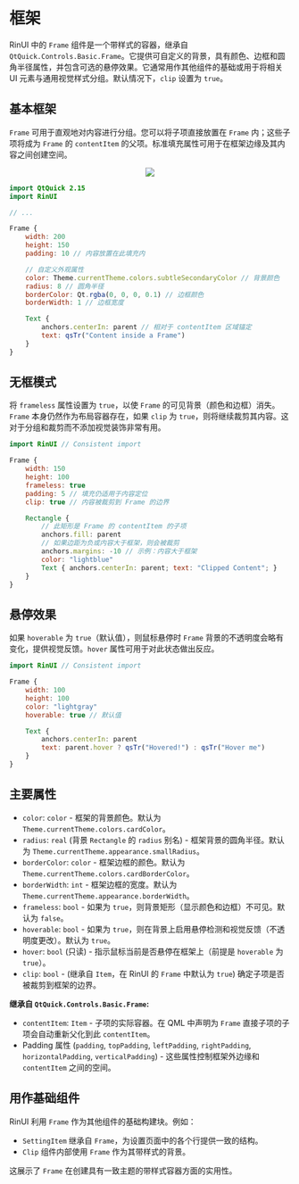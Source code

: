 # 框架

RinUI 中的 `Frame` 组件是一个带样式的容器，继承自 `QtQuick.Controls.Basic.Frame`。它提供可自定义的背景，具有颜色、边框和圆角半径属性，并包含可选的悬停效果。它通常用作其他组件的基础或用于将相关 UI 元素与通用视觉样式分组。默认情况下，`clip` 设置为 `true`。

## 基本框架

`Frame` 可用于直观地对内容进行分组。您可以将子项直接放置在 `Frame` 内；这些子项将成为 `Frame` 的 `contentItem` 的父项。标准填充属性可用于在框架边缘及其内容之间创建空间。

<div align="center">
  <img src="/assets/images/ListAndCollections/Frame/frame-basic.png"> <!-- 占位符：图片路径待确认或创建 -->
</div>

```qml
import QtQuick 2.15
import RinUI

// ...

Frame {
    width: 200
    height: 150
    padding: 10 // 内容放置在此填充内

    // 自定义外观属性
    color: Theme.currentTheme.colors.subtleSecondaryColor // 背景颜色
    radius: 8 // 圆角半径
    borderColor: Qt.rgba(0, 0, 0, 0.1) // 边框颜色
    borderWidth: 1 // 边框宽度

    Text {
        anchors.centerIn: parent // 相对于 contentItem 区域锚定
        text: qsTr("Content inside a Frame")
    }
}
```

## 无框模式

将 `frameless` 属性设置为 `true`，以使 `Frame` 的可见背景（颜色和边框）消失。`Frame` 本身仍然作为布局容器存在，如果 `clip` 为 `true`，则将继续裁剪其内容。这对于分组和裁剪而不添加视觉装饰非常有用。

```qml
import RinUI // Consistent import

Frame {
    width: 150
    height: 100
    frameless: true
    padding: 5 // 填充仍适用于内容定位
    clip: true // 内容被裁剪到 Frame 的边界

    Rectangle {
        // 此矩形是 Frame 的 contentItem 的子项
        anchors.fill: parent
        // 如果边距为负或内容大于框架，则会被裁剪
        anchors.margins: -10 // 示例：内容大于框架
        color: "lightblue" 
        Text { anchors.centerIn: parent; text: "Clipped Content"; }
    }
}
```

## 悬停效果

如果 `hoverable` 为 `true`（默认值），则鼠标悬停时 `Frame` 背景的不透明度会略有变化，提供视觉反馈。`hover` 属性可用于对此状态做出反应。

```qml
import RinUI // Consistent import

Frame {
    width: 100
    height: 100
    color: "lightgray"
    hoverable: true // 默认值

    Text {
        anchors.centerIn: parent
        text: parent.hover ? qsTr("Hovered!") : qsTr("Hover me")
    }
}
```

## 主要属性

*   `color`: `color` - 框架的背景颜色。默认为 `Theme.currentTheme.colors.cardColor`。
*   `radius`: `real` (背景 `Rectangle` 的 `radius` 别名) - 框架背景的圆角半径。默认为 `Theme.currentTheme.appearance.smallRadius`。
*   `borderColor`: `color` - 框架边框的颜色。默认为 `Theme.currentTheme.colors.cardBorderColor`。
*   `borderWidth`: `int` - 框架边框的宽度。默认为 `Theme.currentTheme.appearance.borderWidth`。
*   `frameless`: `bool` - 如果为 `true`，则背景矩形（显示颜色和边框）不可见。默认为 `false`。
*   `hoverable`: `bool` - 如果为 `true`，则在背景上启用悬停检测和视觉反馈（不透明度更改）。默认为 `true`。
*   `hover`: `bool` (只读) - 指示鼠标当前是否悬停在框架上（前提是 `hoverable` 为 `true`）。
*   `clip`: `bool` - (继承自 `Item`，在 RinUI 的 `Frame` 中默认为 `true`) 确定子项是否被裁剪到框架的边界。

**继承自 `QtQuick.Controls.Basic.Frame`:**
*   `contentItem`: `Item` - 子项的实际容器。在 QML 中声明为 `Frame` 直接子项的子项会自动重新父化到此 `contentItem`。
*   Padding 属性 (`padding`, `topPadding`, `leftPadding`, `rightPadding`, `horizontalPadding`, `verticalPadding`) - 这些属性控制框架外边缘和 `contentItem` 之间的空间。

## 用作基础组件

RinUI 利用 `Frame` 作为其他组件的基础构建块。例如：
*   `SettingItem` 继承自 `Frame`，为设置页面中的各个行提供一致的结构。
*   `Clip` 组件内部使用 `Frame` 作为其带样式的背景。

这展示了 `Frame` 在创建具有一致主题的带样式容器方面的实用性。
```
